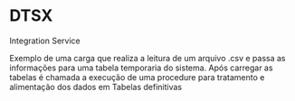 # DTSX
Integration Service

Exemplo de uma carga que realiza a leitura de um arquivo .csv e passa as informações para uma tabela temporaria do sistema.
Após carregar as tabelas é chamada a execução de uma procedure para tratamento e alimentação dos dados em Tabelas definitivas
